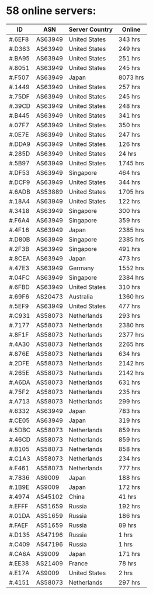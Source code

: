 # 58 online servers:

| ID | ASN | Server Country | Online |
| ------ | ------ | ------ | ------ |
| #.6EF8 | AS63949 | United States | 343 hrs |
| #.D363 | AS63949 | United States | 249 hrs |
| #.BA95 | AS63949 | United States | 251 hrs |
| #.8051 | AS63949 | United States | 245 hrs |
| #.F507 | AS63949 | Japan | 8073 hrs |
| #.1449 | AS63949 | United States | 257 hrs |
| #.75DF | AS63949 | United States | 245 hrs |
| #.39CD | AS63949 | United States | 248 hrs |
| #.B445 | AS63949 | United States | 341 hrs |
| #.07F7 | AS63949 | United States | 350 hrs |
| #.0E7E | AS63949 | United States | 247 hrs |
| #.DDA9 | AS63949 | United States | 126 hrs |
| #.285D | AS63949 | United States | 24 hrs |
| #.5B97 | AS63949 | United States | 1745 hrs |
| #.DF53 | AS63949 | Singapore | 464 hrs |
| #.DCF9 | AS63949 | United States | 344 hrs |
| #.6ADB | AS53889 | United States | 1705 hrs |
| #.18A4 | AS63949 | United States | 122 hrs |
| #.3418 | AS63949 | Singapore | 300 hrs |
| #.F6A4 | AS63949 | Singapore | 359 hrs |
| #.4F16 | AS63949 | Japan | 2385 hrs |
| #.D80B | AS63949 | Singapore | 2385 hrs |
| #.2F3B | AS63949 | Singapore | 491 hrs |
| #.8CEA | AS63949 | Japan | 473 hrs |
| #.47E3 | AS63949 | Germany | 1552 hrs |
| #.04FC | AS63949 | Singapore | 2384 hrs |
| #.6FBD | AS63949 | United States | 310 hrs |
| #.69F6 | AS20473 | Australia | 1360 hrs |
| #.5EF9 | AS63949 | United States | 477 hrs |
| #.C931 | AS58073 | Netherlands | 293 hrs |
| #.7177 | AS58073 | Netherlands | 2380 hrs |
| #.8F1F | AS58073 | Netherlands | 2377 hrs |
| #.4A30 | AS58073 | Netherlands | 2265 hrs |
| #.876E | AS58073 | Netherlands | 634 hrs |
| #.2DFE | AS58073 | Netherlands | 2142 hrs |
| #.265E | AS58073 | Netherlands | 2142 hrs |
| #.A6DA | AS58073 | Netherlands | 631 hrs |
| #.75F2 | AS58073 | Netherlands | 235 hrs |
| #.A713 | AS58073 | Netherlands | 299 hrs |
| #.6332 | AS63949 | Japan | 783 hrs |
| #.CE05 | AS63949 | Japan | 319 hrs |
| #.5DBC | AS58073 | Netherlands | 859 hrs |
| #.46CD | AS58073 | Netherlands | 859 hrs |
| #.B105 | AS58073 | Netherlands | 858 hrs |
| #.C1A3 | AS58073 | Netherlands | 234 hrs |
| #.F461 | AS58073 | Netherlands | 777 hrs |
| #.7836 | AS9009 | Japan | 188 hrs |
| #.1B9E | AS9009 | Japan | 172 hrs |
| #.4974 | AS45102 | China | 41 hrs |
| #.EFFF | AS51659 | Russia | 192 hrs |
| #.01DA | AS51659 | Russia | 186 hrs |
| #.FAEF | AS51659 | Russia | 89 hrs |
| #.D135 | AS47196 | Russia | 1 hrs |
| #.C409 | AS47196 | Russia | 1 hrs |
| #.CA6A | AS9009 | Japan | 171 hrs |
| #.EE38 | AS21409 | France | 78 hrs |
| #.E17A | AS9009 | United States | 2 hrs |
| #.4151 | AS58073 | Netherlands | 297 hrs |

